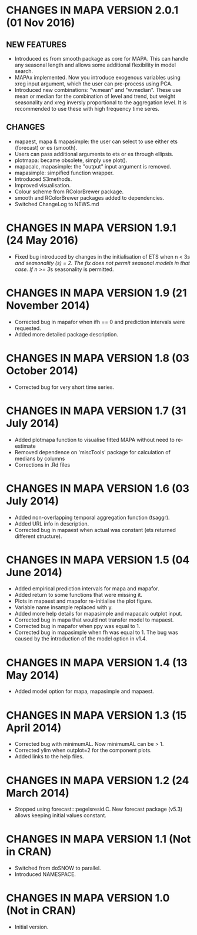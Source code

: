 # CHANGES IN MAPA VERSION 2.0.1 (01 Nov 2016)

## NEW FEATURES

- Introduced es from smooth package as core for MAPA. This can handle any seasonal length and allows some additional flexibility in model search.
- MAPAx implemented. Now you introduce exogenous variables using xreg input argument, which the user can pre-process using PCA.
- Introduced new combinations: "w.mean" and "w.median". These use mean or median for the combination of level and trend, but weight seasonality and xreg inversly proportional to the aggregation level. It is recommended to use these with high frequency time seres. 

## CHANGES

- mapaest, mapa & mapasimple: the user can select to use either ets (forecast) or es (smooth).
- Users can pass additional arguments to ets or es through ellipsis.
- plotmapa: became obsolete, simply use plot().
- mapacalc, mapasimple: the "output" input argument is removed.
- mapasimple: simpified function wrapper.
- Introduced S3methods.
- Improved visualisation. 
- Colour scheme from RColorBrewer package.
- smooth and RColorBrewer packages added to dependencies. 
- Switched ChangeLog to NEWS.md

# CHANGES IN MAPA VERSION 1.9.1 (24 May 2016)
- Fixed bug introduced by changes in the initialisation of ETS when n < 3*s and seasonality (s) = 2. The fix does not permit seasonal models in that case. If n >= 3*s seasonality is permitted. 

# CHANGES IN MAPA VERSION 1.9 (21 November 2014)
- Corrected bug in mapafor when ifh == 0 and prediction intervals were requested.
- Added more detailed package description.

# CHANGES IN MAPA VERSION 1.8 (03 October 2014)
- Corrected bug for very short time series.

# CHANGES IN MAPA VERSION 1.7 (31 July 2014)
- Added plotmapa function to visualise fitted MAPA without need to re-estimate
- Removed dependence on 'miscTools' package for calculation of medians by columns
- Corrections in .Rd files

# CHANGES IN MAPA VERSION 1.6 (03 July 2014)
- Added non-overlapping temporal aggregation function (tsaggr).
- Added URL info in description.
- Corrected bug in mapaest when actual was constant (ets returned different structure).

# CHANGES IN MAPA VERSION 1.5 (04 June 2014)
- Added empirical prediction intervals for mapa and mapafor.
- Added return to some functions that were missing it.
- Plots in mapaest and mapafor re-initialise the plot figure.
- Variable name insample replaced with y.
- Added more help details for mapasimple and mapacalc outplot input.
- Corrected bug in mapa that would not transfer model to mapaest.
- Corrected bug in mapafor when ppy was equal to 1.
- Corrected bug in mapasimple when fh was equal to 1. The bug was caused by the introduction of the model option in v1.4. 

# CHANGES IN MAPA VERSION 1.4 (13 May 2014)
- Added model option for mapa, mapasimple and mapaest.

# CHANGES IN MAPA VERSION 1.3 (15 April 2014)
- Corrected bug with minimumAL. Now minimumAL can be > 1.
- Corrected ylim when outplot=2 for the component plots.
- Added links to the help files. 

# CHANGES IN MAPA VERSION 1.2 (24 March 2014)	
- Stopped using forecast:::pegelsresid.C. New forecast package (v5.3) allows keeping initial values constant.

# CHANGES IN MAPA VERSION 1.1 (Not in CRAN)
- Switched from doSNOW to parallel.
- Introduced NAMESPACE.

# CHANGES IN MAPA VERSION 1.0 (Not in CRAN)
- Initial version.
